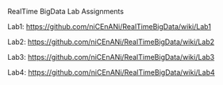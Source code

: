 RealTime BigData Lab Assignments

Lab1: https://github.com/niCEnANi/RealTimeBigData/wiki/Lab1

Lab2: https://github.com/niCEnANi/RealTimeBigData/wiki/Lab2

Lab3: https://github.com/niCEnANi/RealTimeBigData/wiki/Lab3

Lab4: https://github.com/niCEnANi/RealTimeBigData/wiki/Lab4
